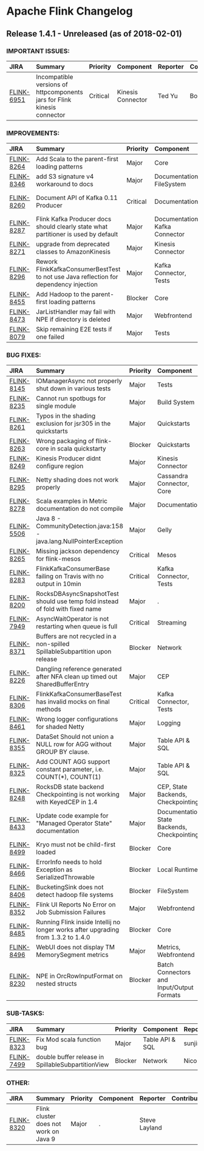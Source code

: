 
<!---
# Licensed to the Apache Software Foundation (ASF) under one
# or more contributor license agreements.  See the NOTICE file
# distributed with this work for additional information
# regarding copyright ownership.  The ASF licenses this file
# to you under the Apache License, Version 2.0 (the
# "License"); you may not use this file except in compliance
# with the License.  You may obtain a copy of the License at
#
#     http://www.apache.org/licenses/LICENSE-2.0
#
# Unless required by applicable law or agreed to in writing, software
# distributed under the License is distributed on an "AS IS" BASIS,
# WITHOUT WARRANTIES OR CONDITIONS OF ANY KIND, either express or implied.
# See the License for the specific language governing permissions and
# limitations under the License.
-->
# Apache Flink Changelog

## Release 1.4.1 - Unreleased (as of 2018-02-01)



### IMPORTANT ISSUES:

| JIRA | Summary | Priority | Component | Reporter | Contributor |
|:---- |:---- | :--- |:---- |:---- |:---- |
| [FLINK-6951](https://issues.apache.org/jira/browse/FLINK-6951) | Incompatible versions of httpcomponents jars for Flink kinesis connector |  Critical | Kinesis Connector | Ted Yu | Bowen Li |


### IMPROVEMENTS:

| JIRA | Summary | Priority | Component | Reporter | Contributor |
|:---- |:---- | :--- |:---- |:---- |:---- |
| [FLINK-8264](https://issues.apache.org/jira/browse/FLINK-8264) | Add Scala to the parent-first loading patterns |  Major | Core | Stephan Ewen | Stephan Ewen |
| [FLINK-8346](https://issues.apache.org/jira/browse/FLINK-8346) | add S3 signature v4 workaround to docs |  Major | Documentation, FileSystem | Nico Kruber | Nico Kruber |
| [FLINK-8260](https://issues.apache.org/jira/browse/FLINK-8260) | Document API of Kafka 0.11 Producer |  Critical | Documentation | Fabian Hueske | Tzu-Li (Gordon) Tai |
| [FLINK-8287](https://issues.apache.org/jira/browse/FLINK-8287) | Flink Kafka Producer docs should clearly state what partitioner is used by default |  Major | Documentation, Kafka Connector | Tzu-Li (Gordon) Tai | Tzu-Li (Gordon) Tai |
| [FLINK-8271](https://issues.apache.org/jira/browse/FLINK-8271) | upgrade from deprecated classes to AmazonKinesis |  Major | Kinesis Connector | Bowen Li | Bowen Li |
| [FLINK-8296](https://issues.apache.org/jira/browse/FLINK-8296) | Rework FlinkKafkaConsumerBestTest to not use Java reflection for dependency injection |  Major | Kafka Connector, Tests | Tzu-Li (Gordon) Tai | Tzu-Li (Gordon) Tai |
| [FLINK-8455](https://issues.apache.org/jira/browse/FLINK-8455) | Add Hadoop to the parent-first loading patterns |  Blocker | Core | Stephan Ewen | Stephan Ewen |
| [FLINK-8473](https://issues.apache.org/jira/browse/FLINK-8473) | JarListHandler may fail with NPE if directory is deleted |  Major | Webfrontend | Chesnay Schepler | Chesnay Schepler |
| [FLINK-8079](https://issues.apache.org/jira/browse/FLINK-8079) | Skip remaining E2E tests if one failed |  Major | Tests | Chesnay Schepler | Chesnay Schepler |


### BUG FIXES:

| JIRA | Summary | Priority | Component | Reporter | Contributor |
|:---- |:---- | :--- |:---- |:---- |:---- |
| [FLINK-8145](https://issues.apache.org/jira/browse/FLINK-8145) | IOManagerAsync not properly shut down in various tests |  Major | Tests | Nico Kruber | Nico Kruber |
| [FLINK-8235](https://issues.apache.org/jira/browse/FLINK-8235) | Cannot run spotbugs for single module |  Major | Build System | Chesnay Schepler | Chesnay Schepler |
| [FLINK-8261](https://issues.apache.org/jira/browse/FLINK-8261) | Typos in the shading exclusion for jsr305 in the quickstarts |  Major | Quickstarts | Stephan Ewen | Stephan Ewen |
| [FLINK-8263](https://issues.apache.org/jira/browse/FLINK-8263) | Wrong packaging of flink-core in scala quickstarty |  Blocker | Quickstarts | Stephan Ewen | Stephan Ewen |
| [FLINK-8249](https://issues.apache.org/jira/browse/FLINK-8249) | Kinesis Producer didnt configure region |  Major | Kinesis Connector | Joao Boto |  |
| [FLINK-8295](https://issues.apache.org/jira/browse/FLINK-8295) | Netty shading does not work properly |  Major | Cassandra Connector, Core | Timo Walther | Nico Kruber |
| [FLINK-8278](https://issues.apache.org/jira/browse/FLINK-8278) | Scala examples in Metric documentation do not compile |  Major | Documentation | Fabian Hueske | Xingcan Cui |
| [FLINK-5506](https://issues.apache.org/jira/browse/FLINK-5506) | Java 8 - CommunityDetection.java:158 - java.lang.NullPointerException |  Major | Gelly | Miguel E. Coimbra | Greg Hogan |
| [FLINK-8265](https://issues.apache.org/jira/browse/FLINK-8265) | Missing jackson dependency for flink-mesos |  Critical | Mesos | Eron Wright | Eron Wright |
| [FLINK-8283](https://issues.apache.org/jira/browse/FLINK-8283) | FlinkKafkaConsumerBase failing on Travis with no output in 10min |  Critical | Kafka Connector, Tests | Nico Kruber | Tzu-Li (Gordon) Tai |
| [FLINK-8200](https://issues.apache.org/jira/browse/FLINK-8200) | RocksDBAsyncSnapshotTest should use temp fold instead of fold with fixed name |  Major | . | Wenlong Lyu | Wenlong Lyu |
| [FLINK-7949](https://issues.apache.org/jira/browse/FLINK-7949) | AsyncWaitOperator is not restarting when queue is full |  Critical | Streaming | Bartłomiej Tartanus | Bartłomiej Tartanus |
| [FLINK-8371](https://issues.apache.org/jira/browse/FLINK-8371) | Buffers are not recycled in a non-spilled SpillableSubpartition upon release |  Blocker | Network | Nico Kruber | Nico Kruber |
| [FLINK-8226](https://issues.apache.org/jira/browse/FLINK-8226) | Dangling reference generated after NFA clean up timed out SharedBufferEntry |  Major | CEP | Dian Fu | Dian Fu |
| [FLINK-8306](https://issues.apache.org/jira/browse/FLINK-8306) | FlinkKafkaConsumerBaseTest has invalid mocks on final methods |  Critical | Kafka Connector, Tests | Tzu-Li (Gordon) Tai | Tzu-Li (Gordon) Tai |
| [FLINK-8461](https://issues.apache.org/jira/browse/FLINK-8461) | Wrong logger configurations for shaded Netty |  Major | Logging | Stephan Ewen | Stephan Ewen |
| [FLINK-8355](https://issues.apache.org/jira/browse/FLINK-8355) | DataSet Should not union a NULL row for AGG without GROUP BY clause. |  Major | Table API & SQL | sunjincheng | sunjincheng |
| [FLINK-8325](https://issues.apache.org/jira/browse/FLINK-8325) | Add COUNT AGG support constant parameter, i.e. COUNT(\*), COUNT(1) |  Major | Table API & SQL | sunjincheng | sunjincheng |
| [FLINK-8248](https://issues.apache.org/jira/browse/FLINK-8248) | RocksDB state backend Checkpointing is not working with KeyedCEP in 1.4 |  Major | CEP, State Backends, Checkpointing | jia liu |  |
| [FLINK-8433](https://issues.apache.org/jira/browse/FLINK-8433) | Update code example for "Managed Operator State" documentation |  Major | Documentation, State Backends, Checkpointing | Fabian Hueske | mingleizhang |
| [FLINK-8499](https://issues.apache.org/jira/browse/FLINK-8499) | Kryo must not be child-first loaded |  Blocker | Core | Stephan Ewen | Stephan Ewen |
| [FLINK-8466](https://issues.apache.org/jira/browse/FLINK-8466) | ErrorInfo needs to hold Exception as SerializedThrowable |  Blocker | Local Runtime | Jelmer Kuperus | Stephan Ewen |
| [FLINK-8406](https://issues.apache.org/jira/browse/FLINK-8406) | BucketingSink does not detect hadoop file systems |  Blocker | FileSystem | Chesnay Schepler | Stephan Ewen |
| [FLINK-8352](https://issues.apache.org/jira/browse/FLINK-8352) | Flink UI Reports No Error on Job Submission Failures |  Major | Webfrontend | Elias Levy | Steven Langbroek |
| [FLINK-8485](https://issues.apache.org/jira/browse/FLINK-8485) | Running Flink inside Intellij no longer works after upgrading from 1.3.2 to 1.4.0 |  Blocker | Core | Xuan Nguyen | Till Rohrmann |
| [FLINK-8496](https://issues.apache.org/jira/browse/FLINK-8496) | WebUI does not display TM MemorySegment metrics |  Major | Metrics, Webfrontend | Chesnay Schepler | Chesnay Schepler |
| [FLINK-8230](https://issues.apache.org/jira/browse/FLINK-8230) | NPE in OrcRowInputFormat on nested structs |  Blocker | Batch Connectors and Input/Output Formats | Sebastian Klemke | Fabian Hueske |


### SUB-TASKS:

| JIRA | Summary | Priority | Component | Reporter | Contributor |
|:---- |:---- | :--- |:---- |:---- |:---- |
| [FLINK-8323](https://issues.apache.org/jira/browse/FLINK-8323) | Fix Mod scala function bug |  Major | Table API & SQL | sunjincheng | sunjincheng |
| [FLINK-7499](https://issues.apache.org/jira/browse/FLINK-7499) | double buffer release in SpillableSubpartitionView |  Blocker | Network | Nico Kruber | Nico Kruber |


### OTHER:

| JIRA | Summary | Priority | Component | Reporter | Contributor |
|:---- |:---- | :--- |:---- |:---- |:---- |
| [FLINK-8320](https://issues.apache.org/jira/browse/FLINK-8320) | Flink cluster does not work on Java 9 |  Major | . | Steve Layland |  |


